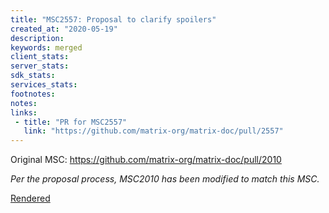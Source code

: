 ```yaml
---
title: "MSC2557: Proposal to clarify spoilers"
created_at: "2020-05-19"
description:
keywords: merged
client_stats:
server_stats:
sdk_stats:
services_stats:
footnotes:
notes:
links:
 - title: "PR for MSC2557"
   link: "https://github.com/matrix-org/matrix-doc/pull/2557"
---
```

Original MSC: https://github.com/matrix-org/matrix-doc/pull/2010

*Per the proposal process, MSC2010 has been modified to match this MSC.*

[Rendered](https://github.com/matrix-org/matrix-doc/blob/travis/msc/spoiler-fallback/proposals/2557-spoiler-clarifications.md)
